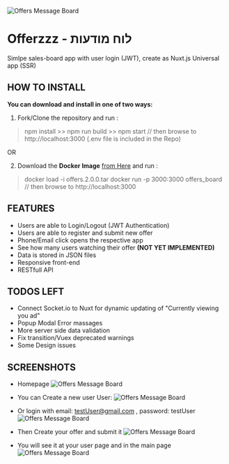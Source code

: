 ![Offers Message Board](https://res.cloudinary.com/chikoom/image/upload/v1604988001/offers/offers_1_b3jxck.png)

# Offerzzz - לוח מודעות

Simlpe sales-board app with user login (JWT), create as Nuxt.js Universal app (SSR)


## HOW TO INSTALL

**You can download and install in one of two ways:**

 1. Fork/Clone the repository and run : 
 

> npm install >> npm run build >> npm start  // then browse to http://localhost:3000
> (.env file is included in the Repo)

 OR 
 
 2. Download the **Docker Image** [from Here](https://we.tl/t-krzDz19e4w) and run :

>  docker load -i offers.2.0.0.tar 
>  docker run -p 3000:3000 offers_board
> // then browse to http://localhost:3000

## FEATURES

 - Users are able to Login/Logout (JWT Authentication)
 - Users are able to register and submit new offer
 - Phone/Email click opens the respective app
 - See how many users watching their offer **(NOT YET IMPLEMENTED)**
 - Data is stored in JSON files
 - Responsive front-end
 - RESTfull API

## TODOS LEFT

 - Connect Socket.io to Nuxt for dynamic updating of "Currently viewing you ad"
 - Popup Modal Error massages
 - More server side data validation
 - Fix transition/Vuex deprecated warnings
 - Some Design issues
 
 
## SCREENSHOTS
 - Homepage
![Offers Message Board](https://res.cloudinary.com/chikoom/image/upload/v1604988001/offers/offers_1_b3jxck.png)
 
 - You can Create a new user User:
 ![Offers Message Board](https://res.cloudinary.com/chikoom/image/upload/v1604988001/offers/offers_2_pz1aka.png)
 
 - Or login with email: testUser@gmail.com , password: testUser
![Offers Message Board](https://res.cloudinary.com/chikoom/image/upload/v1604988001/offers/offers_3_guwvcq.png)
 
 - Then Create your offer and submit it
![Offers Message Board](https://res.cloudinary.com/chikoom/image/upload/v1604988001/offers/offers_4_jclexw.png)

- You will see it at your user page and in the main page
![Offers Message Board](https://res.cloudinary.com/chikoom/image/upload/v1604988000/offers/offers_5_vrevpi.png)